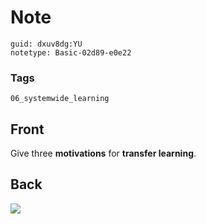# Note
```
guid: dxuv8dg:YU
notetype: Basic-02d89-e0e22
```

### Tags
```
06_systemwide_learning
```

## Front
Give three <b>motivations</b> for <b>transfer learning</b>.

## Back
<img src="paste-a30bc4782fda9b36772815b39ee142a890b1d88c.jpg">
